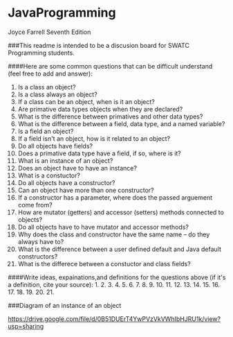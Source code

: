 # JavaProgramming
Joyce Farrell Seventh Edition

###This readme is intended to be a discusion board for SWATC Programming students. 

####Here are some common questions that can be difficult understand (feel free to add and answer):
1. Is a class an object?
2. Is a class always an object?
3. If a class can be an object, when is it an object?
4. Are primative data types objects when they are declared?
5. What is the difference between primatives and other data types?
6. What is the difference between a field, data type, and a named variable?
7. Is a field an object?
8. If a field isn't an object, how is it related to an object?
9. Do all objects have fields?
10. Does a primative data type have a field, if so, where is it?
11. What is an instance of an object?
12. Does an object have to have an instance?
13. What is a constuctor?
14. Do all objects have a constructor?
15. Can an object have more than one constructor?
16. If a constructor has a parameter, where does the passed arguement come from?
17. How are mutator (getters) and accessor (setters) methods connected to objects?
18. Do all objects have to have mutator and accessor methods? 
19. Why does the class and constructor have the same name – do they always have to?
20. What is the difference between a user defined default and Java default constructors?
21. What is the differece between a constuctor and class fields?

####Write ideas, expainations,and definitions for the questions above (if it's a definition, cite your source):
1. 
2.
3.
4.
5.
6.
7.
8.
9.
10.
11.
12.
13.
14.
15.
16.
17.
18.
19.
20.
21.

###Diagram of an instance of an object

https://drive.google.com/file/d/0B51DUErT4YwPVzVkVWhIbHJRU1k/view?usp=sharing


